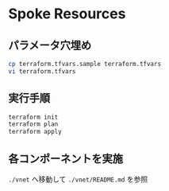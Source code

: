 Spoke Resources
====

## パラメータ穴埋め

```sh
cp terraform.tfvars.sample terraform.tfvars
vi terraform.tfvars
```

## 実行手順

```sh
terraform init
terraform plan
terraform apply
```

## 各コンポーネントを実施

`./vnet` へ移動して `./vnet/README.md` を参照

